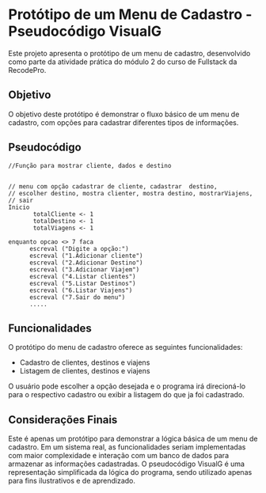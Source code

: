 # Protótipo de um Menu de Cadastro - Pseudocódigo VisualG

Este projeto apresenta o protótipo de um menu de cadastro, desenvolvido como parte da atividade prática do módulo 2 do curso de Fullstack da RecodePro.

## Objetivo

O objetivo deste protótipo é demonstrar o fluxo básico de um menu de cadastro, com opções para cadastrar diferentes tipos de informações.

## Pseudocódigo

```
//Função para mostrar cliente, dados e destino


// menu com opção cadastrar de cliente, cadastrar  destino,
// escolher destino, mostra clienter, mostra destino, mostrarViajens,
// sair
Inicio
       totalCliente <- 1
       totalDestino <- 1
       totalViagens <- 1

enquanto opcao <> 7 faca
      escreval ("Digite a opção:")
      escreval ("1.Adicionar cliente")
      escreval ("2.Adicionar Destino")
      escreval ("3.Adicionar Viajem")
      escreval ("4.Listar clientes")
      escreval ("5.Listar Destinos")
      escreval ("6.Listar Viajens")
      escreval ("7.Sair do menu")
      .....
```

## Funcionalidades

O protótipo do menu de cadastro oferece as seguintes funcionalidades:

- Cadastro de clientes, destinos e viajens
- Listagem de clientes, destinos e viajens 

O usuário pode escolher a opção desejada e o programa irá direcioná-lo para o respectivo cadastro ou exibir a listagem do que ja foi cadastrado.

## Considerações Finais

Este é apenas um protótipo para demonstrar a lógica básica de um menu de cadastro. Em um sistema real, as funcionalidades seriam implementadas com maior complexidade e interação com um banco de dados para armazenar as informações cadastradas. O pseudocódigo VisualG é uma representação simplificada da lógica do programa, sendo utilizado apenas para fins ilustrativos e de aprendizado.